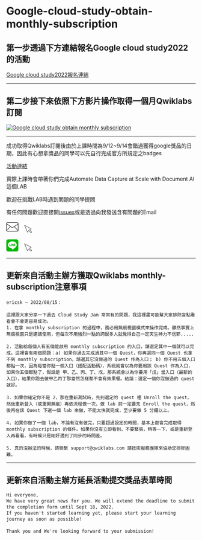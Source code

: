 # Google-cloud-study-obtain-monthly-subscription

## 第一步透過下方連結報名Google cloud study2022的活動

[Google cloud study2022報名連結](https://docs.google.com/forms/d/e/1FAIpQLScTpsT49MGBiJ_pNPYGJvvUBE90mXxsDmJSRFlFYF-aXm5X9Q/viewform?entry.1487425802=CSJ-TWHK-2022-JTKMKC)

---

## 第二步接下來依照下方影片操作取得一個月Qwiklabs訂閱

[![Google cloud study obtain monthly subscription](https://res.cloudinary.com/marcomontalbano/image/upload/v1662042138/video_to_markdown/images/youtube--MVZ6imsfPLo-c05b58ac6eb4c4700831b2b3070cd403.jpg)](https://youtu.be/eKYxUjNgt8c "Google cloud study obtain monthly subscription")

---

成功取得Qwiklabs訂閱後由於上課時間為9/12~9/14會錯過獲得google獎品的日期，因此有心想拿獎品的同學可以先自行完成官方所規定之badges

[活動連結](https://events.withgoogle.com/taiwan-hong-kong-cloud-study-jam/)

實際上課時會帶著你們完成Automate Data Capture at Scale with Document AI這個LAB

歡迎在挑戰LAB時遇到問題的同學提問

有任何問題歡迎直接開[issues](https://github.com/NPUST-DNLAB/Google-cloud-study-obtain-monthly-subscription/issues/new)或是透過向我發送含有問題的Email

[<img src="https://raw.githubusercontent.com/NPUST-DNLAB/Google-cloud-study-obtain-monthly-subscription/d18463ed97d4e3bea6e1b89487160d27cc12abde/email.svg" width="32" height="32">](mailto:q0975040879@gmail.com)
[<img src="https://github.com/NPUST-DNLAB/Google-cloud-study-obtain-monthly-subscription/blob/main/click.gif?raw=true"  width="32" height="32">](mailto:q0975040879@gmail.com)

[<img src="https://raw.githubusercontent.com/NPUST-DNLAB/Google-cloud-study-obtain-monthly-subscription/71c3b33d260f981d7d87b809490712ad29113f1b/line-svgrepo-com.svg"  width="32" height="32">](https://line.me/ti/p/yea9T2X2QZ) 
[<img src="https://github.com/NPUST-DNLAB/Google-cloud-study-obtain-monthly-subscription/blob/main/click.gif?raw=true"  width="32" height="32">](https://line.me/ti/p/yea9T2X2QZ)

---

## 更新來自活動主辦方獲取Qwiklabs monthly-subscription注意事項

```
ericsk — 2022/08/15：

這裡跟大家分享一下過去 Cloud Study Jam 常常有的問題，我這裡盡可能幫大家排除盲點看看會不會更容易成功。
1. 在拿 monthly subscription 的過程中，務必用無痕視窗模式來操作完成。雖然事實上無痕視窗只是建議使用，但每次不用強烈一點的詞很多人就覺得自己一定天生神力不信邪.....

2. 活動給每個人有五個能啟用 monthly subscription 的入口，請選定其中一個就可以完成。這裡會有兩個問題：a) 如果你過去完成過其中一個 Quest，你再選同一個 Quest 也拿不到 monthly subscription，請選其它沒做過的 Quest 作為入口； b) 你不用五個入口都點一次，因為每當你點一個入口（搭配活動碼），系統就會以為你要用該 Quest 作為入口，如果你五個都點了，假設是 甲、乙、丙、丁、戊，那系統會以為你要用「戊」當入口（最新的入口），結果你跑去做甲乙丙丁那當然怎樣都不會有效果喔。結論：選定一個你沒做過的 quest 就好。

3. 如果你確定你不是 2，那在重新測試時，先到選定的 quest 裡 Unroll the quest，然後重新登入（或重開無痕）再依流程做一次，做 lab 前一定要先 Enroll the quest，然後再在該 Quest 下選一個 lab 來做，不能太快就完成，至少要做 5 分鐘以上。

4. 如果你做了一個 lab，不論有沒有做完，只要超過設定的時間，基本上都會完成取得 monthly subscription 的條件。如果你沒有立即看到，不要緊張，稍等一下，或是重新登入再看看，有時候只是剛好遇到了同步的時間差。

5. 真的沒辦法的時候，請聯繫 support@qwiklabs.com 請技術服務團隊來協助您排除困難。
```

---

## 更新來自活動主辦方延長活動提交獎品表單時間

```
Hi everyone,
We have very great news for you. We will extend the deadline to submit the completion form until Sept 18, 2022. 
If you haven't started learning yet, please start your learning journey as soon as possible!

Thank you and We're looking forward to your submission!
```